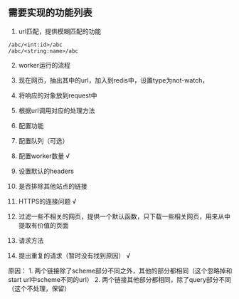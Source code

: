 ## 需要实现的功能列表

1. url匹配，提供模糊匹配的功能

  ```
  /abc/<int:id>/abc
  /abc/<string:name>/abc
  ```

2. worker运行的流程
  1. 现在网页，抽出其中的url，加入到redis中，设置type为not-watch，
  2. 将响应的对象放到request中
  3. 根据url调用对应的处理方法

3. 配置功能

  1. 配置队列（可选）
  2. 配置worker数量 √
  3. 设置默认的headers
  4. 是否排除其他站点的链接

4. HTTPS的连接问题 √

5. 过滤一些不相关的网页，提供一个默认函数，只下载一些相关网页，用来从中提取有价值的页面

6. 请求方法

7. 提出重复的请求（暂时没有找到原因） √

  原因：
    1. 两个链接除了scheme部分不同之外，其他的部分都相同（这个忽略掉和start url中scheme不同的url）
    2. 两个链接其他部分都相同，除了query部分不同（这个不处理，保留）
